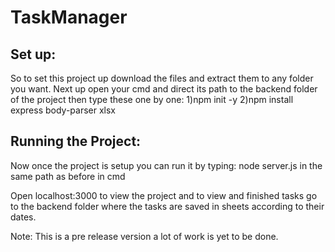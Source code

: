 # TaskManager
## Set up:
So to set this project up download the files and extract them to any folder you want.
Next up open your cmd and direct its path to the backend folder of the project then type these one by one:
1)npm init -y
2)npm install express body-parser xlsx

## Running the Project:
Now once the project is setup you can run it by typing:
node server.js
in the same path as before in cmd

Open localhost:3000 to view the project and to view and finished tasks go to the backend folder where the tasks are saved in sheets according to their dates.

Note: This is a pre release version a lot of work is yet to be done.

